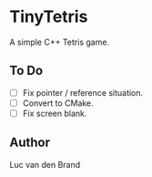 # TinyTetris
A simple C++ Tetris game.

## To Do
- [ ] Fix pointer / reference situation.
- [ ] Convert to CMake.
- [ ] Fix screen blank.

## Author
Luc van den Brand
